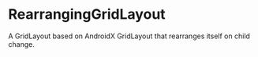 # RearrangingGridLayout
A GridLayout based on AndroidX GridLayout that rearranges itself on child change.
